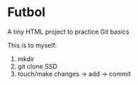 # Futbol
A tiny HTML project to practice Git basics

This is to myself:
1. mkdir
2. git clone SSD
3. touch/make changes -> add -> commit
